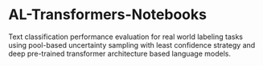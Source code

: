 # AL-Transformers-Notebooks
Text classification performance evaluation for real world labeling tasks using pool-based uncertainty sampling with least confidence strategy and deep pre-trained transformer architecture based language models.
